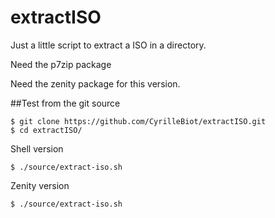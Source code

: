 # extractISO

Just a little script to extract a ISO in a directory.

Need the p7zip package

Need the zenity package for this version.


##Test from the git source
```
$ git clone https://github.com/CyrilleBiot/extractISO.git
$ cd extractISO/
```
Shell version
```
$ ./source/extract-iso.sh
```

Zenity version
```
$ ./source/extract-iso.sh
```



